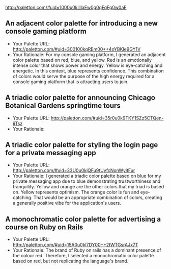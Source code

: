 http://paletton.com/#uid=1000u0kllllaFw0g0qFqFg0w0aF
## An adjacent color palette for introducing a new console gaming platform

- Your Palette URL: http://paletton.com/#uid=300100kqREm00++4oYBKle9GY1V
- Your Rationale: For my console gaming platform, I generated an adjacent color palette based on red, blue, and yellow. Red is an emotionally intense color that shows power and energy. Yellow is eye-catching and energetic. In this context, blue represents confidence. This combination of colors would serve the purpose of the high energy required for a console gaming platform that is attracting users to join. 

## A triadic color palette for announcing Chicago Botanical Gardens springtime tours

- Your Palette URL: http://paletton.com/#uid=35r0u0k9TKY1SZz5CTQen-iiTsz
- Your Rationale:

## A triadic color palette for styling the login page for a private messaging app

- Your Palette URL: http://paletton.com/#uid=33U0u0kjQFu9tUyfcNonWyitFur
- Your Rationale: I generated a triadic color palette based on blue for my private messaging app due to blue demonstrating trustworthiness and tranquility. Yellow and orange are the other colors that my triad is based on. Yellow represents optimism. The orange color is fun and eye-catching. That would be an appropriate combination of colors, creating a generally positive vibe for the application's users.

## A monochromatic color palette for advertising a course on Ruby on Rails

- Your Palette URL: http://paletton.com/#uid=15A0u0kl7DY00++2tWTGsrAJx7T
- Your Rationale: The brand of Ruby on rails has a dominant presence of the colour red. Therefore, I selected a monochromatic color palette based on red, but not replicating the language's brand.
